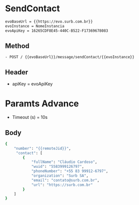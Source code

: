 # SendContact

```bash
evoBaseUrl = {{https://evo.surb.com.br}}
evoInstance = NomeInstancia
evoApiKey = 16265CDF8E45-440C-B522-F17369678083
```
## Method 
```
- POST / {{evoBaseUrl}}/message/sendContact/{{evoInstance}}

```

## Header
- apiKey = evoApiKey

# Paramts Advance
- Timeout (s) = 10s

## Body

```bash
{
    "number": "{{remoteJid}}",
     "contact": [
        {
            "fullName": "Cláudio Cardoso",
            "wuid": "5583999126797",
            "phoneNumber": "+55 83 99912-6797",
            "organization": "Surb SA",
            "email": "contato@surb.com.br",
            "url": "https://surb.com.br"
        }
    ]
}
```